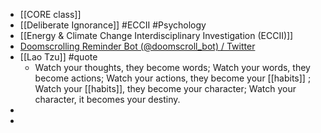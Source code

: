 - [[CORE class]]
- [[Deliberate Ignorance]] #ECCII #Psychology
- [[Energy & Climate Change Interdisciplinary Investigation (ECCII)]]
- [Doomscrolling Reminder Bot (@doomscroll_bot) / Twitter](https://twitter.com/doomscroll_bot)
- [[Lao Tzu]] #quote
	- Watch your thoughts, they become words;
	  Watch your words, they become actions;
	  Watch your actions, they become your [[habits]] ;
	  Watch your [[habits]], they become your character;
	  Watch your character, it becomes your destiny.
-
-